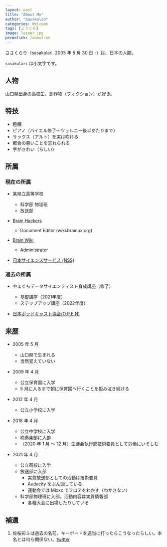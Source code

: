 ```yaml
---
layout: post
title: "About Me"
author: "Sasakulab"
categories: Welcome
tags: [ようこそ]
image: lesser.jpg
permalink: /about-me
---
```


ささくらり（sasakulari, 2005 年 5 月 30 日 -）は、日本の人間。

`sasakulari` は小文字です。

## 人物

山口県出身の高校生。創作物（フィクション）が好き。

## 特技

- 睡眠
- ピアノ（バイエル修了～ツェルニー後半あたりまで）
- サックス（アルト）を実は吹ける
- 都合の悪いことを忘れられる
- 字がきれい（らしい）

## 所属

### 現在の所属

- 某県立高等学校
  - 科学部 物理班
  - 放送部

- [Brain Hackers][Brain Hackers]
  - Document Editor (wiki.brainux.org)

- [Brain Wiki][Brain Wiki]
  - Administrator

- [日本サイエンスサービス (NSS)](https://nss.or.jp)

### 過去の所属

- やまぐちデータサイエンティスト育成講座（修了）
  - 基礎講座（2021年度）
  - ステップアップ講座（2022年度）

- [日本ポッドキャスト協会(O.P.E.N)][jp-pod]

## 来歴

- 2005 年 5 月
  - 山口県で生まれる
  - 当然覚えていない

- 2009 年 4 月
  - 公立保育園に入学
  - 5 月に入るまで朝に保育園へ行くことを拒み泣き続ける

- 2012 年 4 月
  - 公立小学校に入学

- 2018 年 4 月
  - 公立中学校に入学
  - 吹奏楽部に入部
  - （2020 年 1 月 ～ 12 月）生徒会執行部技術要員として労働にいそしむ

- 2021 年 4 月
  - 公立高校に入学
  - 放送部に入部
    - 実質放送部としての活動は技術要員
    - Audacity をぶん回している
    - 運動会では Mixxx でフロアをわかす（わかさない）
  - 科学部物理班に入部。活動内容は実質情報部
    - 各種大会に出場したりしている

## 補遺

1. 佐桜彩斗は過去の名前。キーボードを適当に打ったらこうなったらしい。本名とは何ら関係ない。[twitter](https://twitter.com/sasakulari/status/1612827623054528512?s=20)

[Brain Hackers]: https://scrapbox.io/brain-hackers/README
[Brain Wiki]: https://brain.fandom.com/ja/wiki/Brain_Wiki
[jp-pod]: https://podcasting.jp/
